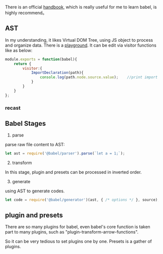 There is an official [handbook](https://github.com/brigand/babel-plugin-handbook/blob/master/README.md), which is really useful for me to learn babel, is highly recommend。

## AST

In my understanding, it likes Virtual DOM Tree, using JS object to process and organize data. There is a [playground](https://astexplorer.net/).
It can be edit via visitor functions like as below:

```JavaScript
module.exports = function(babel){
    return {
        visitor:{
            ImportDeclaration(path){
                console.log(path.node.source.value);    //print import value
            }
        }
    }
};
```

### recast





## Babel Stages

1. parse

parse raw file content to AST:

```JavaScript
let ast = require('@babel/parser').parse(`let a = 1;`);
```

2. transform

In this stage, plugin and presets can be processed in inverted order.

3. generate

using AST to generate codes.

```JavaScript
let code = require('@babel/generator')(ast, { /* options */ }, source);
```

## plugin and presets

There are so many plugins for babel, even babel's core function is taken part to many plugins, such as "plugin-transform-arrow-functions".

So it can be very tedious to set plugins one by one. Presets is a gather of plugins.










